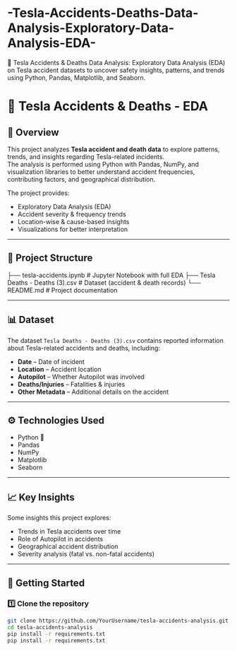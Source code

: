 # -Tesla-Accidents-Deaths-Data-Analysis-Exploratory-Data-Analysis-EDA-
🚗 Tesla Accidents &amp; Deaths Data Analysis: Exploratory Data Analysis (EDA) on Tesla accident datasets to uncover safety insights, patterns, and trends using Python, Pandas, Matplotlib, and Seaborn.
# 🚗 Tesla Accidents & Deaths - EDA

## 📌 Overview
This project analyzes **Tesla accident and death data** to explore patterns, trends, and insights regarding Tesla-related incidents.  
The analysis is performed using Python with Pandas, NumPy, and visualization libraries to better understand accident frequencies, contributing factors, and geographical distribution.

The project provides:
- Exploratory Data Analysis (EDA)  
- Accident severity & frequency trends  
- Location-wise & cause-based insights  
- Visualizations for better interpretation  

---

## 📂 Project Structure
├── tesla-accidents.ipynb # Jupyter Notebook with full EDA
├── Tesla Deaths - Deaths (3).csv # Dataset (accident & death records)
└── README.md # Project documentation

---

## 📊 Dataset
The dataset `Tesla Deaths - Deaths (3).csv` contains reported information about Tesla-related accidents and deaths, including:
- **Date** – Date of incident  
- **Location** – Accident location  
- **Autopilot** – Whether Autopilot was involved  
- **Deaths/Injuries** – Fatalities & injuries  
- **Other Metadata** – Additional details on the accident  

---

## ⚙️ Technologies Used
- Python 🐍  
- Pandas  
- NumPy  
- Matplotlib  
- Seaborn  

---

## 📈 Key Insights
Some insights this project explores:
- Trends in Tesla accidents over time  
- Role of Autopilot in accidents  
- Geographical accident distribution  
- Severity analysis (fatal vs. non-fatal accidents)  

---

## 🚀 Getting Started

### 1️⃣ Clone the repository
```bash
git clone https://github.com/YourUsername/tesla-accidents-analysis.git
cd tesla-accidents-analysis
pip install -r requirements.txt
pip install -r requirements.txt
